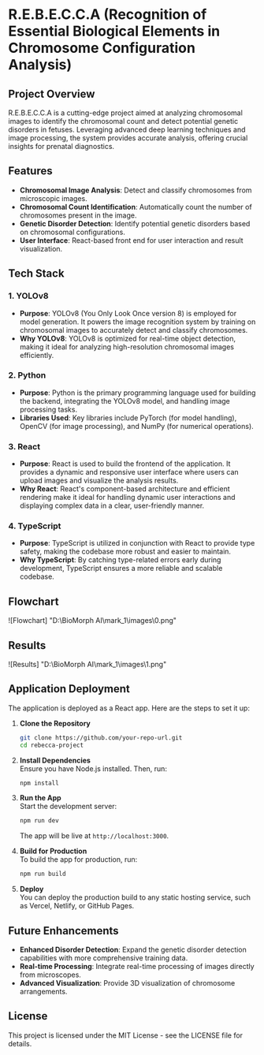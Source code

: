 # R.E.B.E.C.C.A (Recognition of Essential Biological Elements in Chromosome Configuration Analysis)

## Project Overview

R.E.B.E.C.C.A is a cutting-edge project aimed at analyzing chromosomal images to identify the chromosomal count and detect potential genetic disorders in fetuses. Leveraging advanced deep learning techniques and image processing, the system provides accurate analysis, offering crucial insights for prenatal diagnostics.

## Features

- **Chromosomal Image Analysis**: Detect and classify chromosomes from microscopic images.
- **Chromosomal Count Identification**: Automatically count the number of chromosomes present in the image.
- **Genetic Disorder Detection**: Identify potential genetic disorders based on chromosomal configurations.
- **User Interface**: React-based front end for user interaction and result visualization.

## Tech Stack

### 1. **YOLOv8**
   - **Purpose**: YOLOv8 (You Only Look Once version 8) is employed for model generation. It powers the image recognition system by training on chromosomal images to accurately detect and classify chromosomes.
   - **Why YOLOv8**: YOLOv8 is optimized for real-time object detection, making it ideal for analyzing high-resolution chromosomal images efficiently.

### 2. **Python**
   - **Purpose**: Python is the primary programming language used for building the backend, integrating the YOLOv8 model, and handling image processing tasks.
   - **Libraries Used**: Key libraries include PyTorch (for model handling), OpenCV (for image processing), and NumPy (for numerical operations).

### 3. **React**
   - **Purpose**: React is used to build the frontend of the application. It provides a dynamic and responsive user interface where users can upload images and visualize the analysis results.
   - **Why React**: React's component-based architecture and efficient rendering make it ideal for handling dynamic user interactions and displaying complex data in a clear, user-friendly manner.

### 4. **TypeScript**
   - **Purpose**: TypeScript is utilized in conjunction with React to provide type safety, making the codebase more robust and easier to maintain.
   - **Why TypeScript**: By catching type-related errors early during development, TypeScript ensures a more reliable and scalable codebase.

## Flowchart

![Flowchart] "D:\BioMorph AI\mark_1\images\0.png"

## Results

![Results] "D:\BioMorph AI\mark_1\images\1.png"

## Application Deployment

The application is deployed as a React app. Here are the steps to set it up:

1. **Clone the Repository**  
   ```bash
   git clone https://github.com/your-repo-url.git
   cd rebecca-project
   ```

2. **Install Dependencies**  
   Ensure you have Node.js installed. Then, run:
   ```bash
   npm install
   ```

3. **Run the App**  
   Start the development server:
   ```bash
   npm run dev
   ```
   The app will be live at `http://localhost:3000`.

4. **Build for Production**  
   To build the app for production, run:
   ```bash
   npm run build
   ```

5. **Deploy**  
   You can deploy the production build to any static hosting service, such as Vercel, Netlify, or GitHub Pages.

## Future Enhancements

- **Enhanced Disorder Detection**: Expand the genetic disorder detection capabilities with more comprehensive training data.
- **Real-time Processing**: Integrate real-time processing of images directly from microscopes.
- **Advanced Visualization**: Provide 3D visualization of chromosome arrangements.

## License

This project is licensed under the MIT License - see the LICENSE file for details.